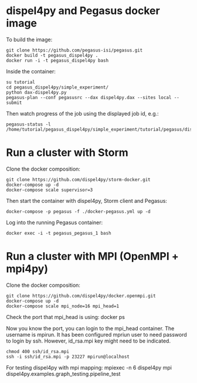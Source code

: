 # dispel4py and Pegasus docker image

To build the image:

    git clone https://github.com/pegasus-isi/pegasus.git
    docker build -t pegasus_dispel4py .
    docker run -i -t pegasus_dispel4py bash

Inside the container:

    su tutorial
    cd pegasus_dispel4py/simple_experiment/
    python dax-dispel4py.py
    pegasus-plan --conf pegasusrc --dax dispel4py.dax --sites local --submit

Then watch progress of the job using the displayed job id, e.g.:

    pegasus-status -l /home/tutorial/pegasus_dispel4py/simple_experiment/tutorial/pegasus/dispel4py/20160318T215222+0000


# Run a cluster with Storm

Clone the docker composition:

    git clone https://github.com/dispel4py/storm-docker.git
    docker-compose up -d
    docker-compose scale supervisor=3
    
Then start the container with dispel4py, Storm client and Pegasus:

    docker-compose -p pegasus -f ./docker-pegasus.yml up -d

Log into the running Pegasus container:

    docker exec -i -t pegasus_pegasus_1 bash

# Run a cluster with MPI (OpenMPI + mpi4py)

Clone the docker composition:

    git clone https://github.com/dispel4py/docker.openmpi.git
    docker-compose up -d
    docker-compose scale mpi_node=16 mpi_head=1

Check the port that mpi_head is using:
    docker ps

Now you know the port, you can login to the mpi_head container. The username is mpirun.
It has been configured mpriun user to need password to login by ssh. However, id_rsa.mpi key might need to be indicated.
 
    chmod 400 ssh/id_rsa.mpi
    ssh -i ssh/id_rsa.mpi -p 23227 mpirun@localhost

For testing dispel4py with mpi mapping:
     mpiexec -n 6 dispel4py mpi dispel4py.examples.graph_testing.pipeline_test	
